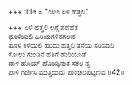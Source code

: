 +++
title = "೦೪೨ ಏಳಿ ಹತ್ತಲಿ"

+++
ಏಳಿ ಹತ್ತಲಿ ಲಗ್ಗೆ ಪದಹತ  
ಧೂಳಿಯಲಿ ಹಿರಿಯಗಳಿನಗಲವ  
ಹೂಳಿ ಕಳೆಯಲಿ ಹರಿದು ಹತ್ತಲಿ ತೆನೆಯ ಸರಿಸದಲಿ   
ಕೋಲು ಗುಂಡಿನ ಹತಿಗೆ ಹುರಿಯೊಡೆ  
ದಾಳ ಹೊಯ್ ಹೊಯ್ಯೆನುತ ಸಕಲ ನೃ  
ಪಾಳಿ ಗರ್ಜಿಸಿ ಮುತ್ತಿದುದು ಪಾಂಚಲಪಟ್ಟಣವ     ॥42॥